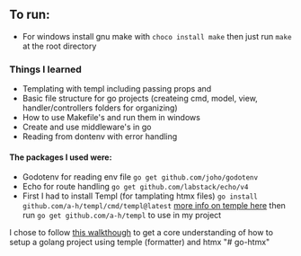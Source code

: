 ## To run:
- For windows install gnu make with `choco install make` then just run `make` at the root directory

### Things I learned
- Templating with templ including passing props and 
- Basic file structure for go projects (createing cmd, model, view, handler/controllers folders for organizing)
- How to use Makefile's and run them in windows 
- Create and use middleware's in go
- Reading from dontenv with error handling 

#### The packages I used were:
- Godotenv for reading env file `go get github.com/joho/godotenv`
- Echo for route handling `go get github.com/labstack/echo/v4`
- First I had to install Templ (for tamplating htmx files) `go install github.com/a-h/templ/cmd/templ@latest`  [more info on temple here](https://github.com/a-h/templ) then run `go get github.com/a-h/templ` to use in my project


I chose to follow [this walkthough](https://www.youtube.com/watch?v=wttTTFVrQiw&list=WL&index=27) to get a core understanding of how to setup a golang project using temple (formatter) and htmx "# go-htmx" 
